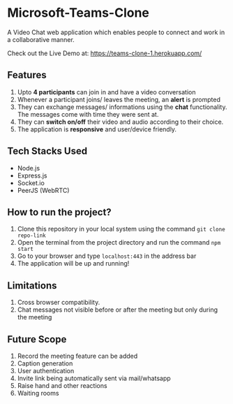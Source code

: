 # Microsoft-Teams-Clone

A Video Chat web application which enables people to connect and work in a collaborative manner.

Check out the Live Demo at: https://teams-clone-1.herokuapp.com/

## Features
1. Upto **4 participants** can join in and have a video conversation
2. Whenever a participant joins/ leaves the meeting, an **alert** is prompted
3. They can exchange messages/ informations using the **chat** functionality. The messages come with time they were sent at.
4. They can **switch on/off** their video and audio according to their choice.
5. The application is **responsive** and user/device friendly.

## Tech Stacks Used
* Node.js
* Express.js
* Socket.io
* PeerJS (WebRTC)

## How to run the project?
1. Clone this repository in your local system using the command `git clone repo-link`
2. Open the terminal from the project directory and run the command `npm start`
3. Go to your browser and type `localhost:443` in the address bar
4. The application will be up and running!

## Limitations
1. Cross browser compatibility.
2. Chat messages not visible before or after the meeting but only during the meeting

## Future Scope
1. Record the meeting feature can be added
2. Caption generation
3. User authentication
4. Invite link being automatically sent via mail/whatsapp
5. Raise hand and other reactions
6. Waiting rooms

